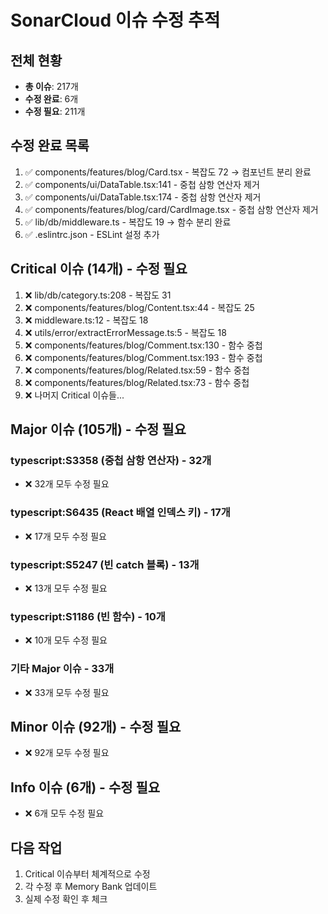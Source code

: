 # SonarCloud 이슈 수정 추적

## 전체 현황
- **총 이슈**: 217개
- **수정 완료**: 6개
- **수정 필요**: 211개

## 수정 완료 목록
1. ✅ components/features/blog/Card.tsx - 복잡도 72 → 컴포넌트 분리 완료
2. ✅ components/ui/DataTable.tsx:141 - 중첩 삼항 연산자 제거
3. ✅ components/ui/DataTable.tsx:174 - 중첩 삼항 연산자 제거  
4. ✅ components/features/blog/card/CardImage.tsx - 중첩 삼항 연산자 제거
5. ✅ lib/db/middleware.ts - 복잡도 19 → 함수 분리 완료
6. ✅ .eslintrc.json - ESLint 설정 추가

## Critical 이슈 (14개) - 수정 필요
1. ❌ lib/db/category.ts:208 - 복잡도 31
2. ❌ components/features/blog/Content.tsx:44 - 복잡도 25
3. ❌ middleware.ts:12 - 복잡도 18
4. ❌ utils/error/extractErrorMessage.ts:5 - 복잡도 18
5. ❌ components/features/blog/Comment.tsx:130 - 함수 중첩
6. ❌ components/features/blog/Comment.tsx:193 - 함수 중첩
7. ❌ components/features/blog/Related.tsx:59 - 함수 중첩
8. ❌ components/features/blog/Related.tsx:73 - 함수 중첩
9. ❌ 나머지 Critical 이슈들...

## Major 이슈 (105개) - 수정 필요
### typescript:S3358 (중첩 삼항 연산자) - 32개
- ❌ 32개 모두 수정 필요

### typescript:S6435 (React 배열 인덱스 키) - 17개
- ❌ 17개 모두 수정 필요

### typescript:S5247 (빈 catch 블록) - 13개
- ❌ 13개 모두 수정 필요

### typescript:S1186 (빈 함수) - 10개
- ❌ 10개 모두 수정 필요

### 기타 Major 이슈 - 33개
- ❌ 33개 모두 수정 필요

## Minor 이슈 (92개) - 수정 필요
- ❌ 92개 모두 수정 필요

## Info 이슈 (6개) - 수정 필요
- ❌ 6개 모두 수정 필요

## 다음 작업
1. Critical 이슈부터 체계적으로 수정
2. 각 수정 후 Memory Bank 업데이트
3. 실제 수정 확인 후 체크